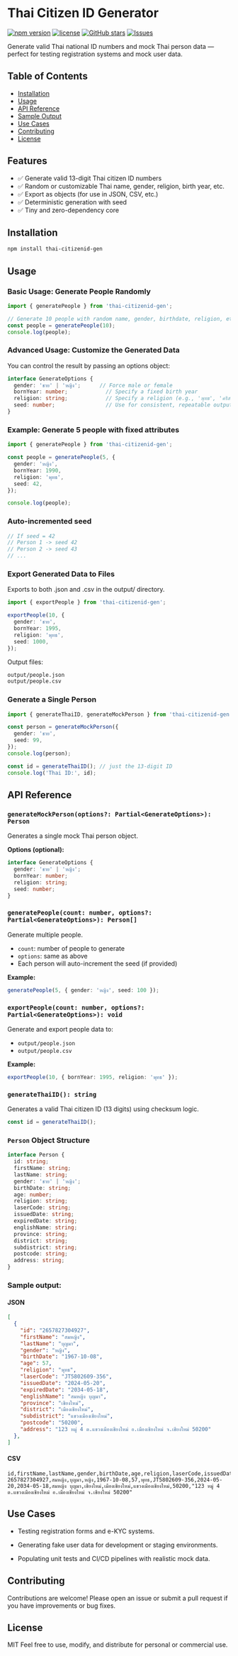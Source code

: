 # Thai Citizen ID Generator

[![npm version](https://img.shields.io/npm/v/thai-citizenid-gen)](https://www.npmjs.com/package/thai-citizenid-gen)
[![license](https://img.shields.io/npm/l/thai-citizenid-gen)](https://github.com/Chawit-hart/thai-citizenid-gen/blob/main/LICENSE)
[![GitHub stars](https://img.shields.io/github/stars/Chawit-hart/thai-citizenid-gen?style=social)](https://github.com/Chawit-hart/thai-citizenid-gen)
[![Issues](https://img.shields.io/github/issues/Chawit-hart/thai-citizenid-gen)](https://github.com/Chawit-hart/thai-citizenid-gen/issues)

Generate valid Thai national ID numbers and mock Thai person data — perfect for testing registration systems and mock user data.



## Table of Contents

- [Installation](#installation)
- [Usage](#usage)
- [API Reference](#api-reference)
- [Sample Output](#sample-output)
- [Use Cases](#use-cases)
- [Contributing](#contributing)
- [License](#license)


## Features

- ✅ Generate valid 13-digit Thai citizen ID numbers
- ✅ Random or customizable Thai name, gender, religion, birth year, etc.
- ✅ Export as objects (for use in JSON, CSV, etc.)
- ✅ Deterministic generation with seed
- ✅ Tiny and zero-dependency core


## Installation

```bash
npm install thai-citizenid-gen
```

## Usage

### Basic Usage: Generate People Randomly

```ts
import { generatePeople } from 'thai-citizenid-gen';

// Generate 10 people with random name, gender, birthdate, religion, etc.
const people = generatePeople(10);
console.log(people);
```

### Advanced Usage: Customize the Generated Data
You can control the result by passing an options object:

```ts
interface GenerateOptions {
  gender: 'ชาย' | 'หญิง';      // Force male or female
  bornYear: number;            // Specify a fixed birth year
  religion: string;            // Specify a religion (e.g., 'พุทธ', 'คริสต์')
  seed: number;                // Use for consistent, repeatable output
}
```

### Example: Generate 5 people with fixed attributes

```ts
import { generatePeople } from 'thai-citizenid-gen';

const people = generatePeople(5, {
  gender: 'หญิง',
  bornYear: 1990,
  religion: 'พุทธ',
  seed: 42,
});

console.log(people);
```

### Auto-incremented seed

```ts
// If seed = 42
// Person 1 -> seed 42
// Person 2 -> seed 43
// ...
```
### Export Generated Data to Files

Exports to both .json and .csv in the output/ directory.
```ts
import { exportPeople } from 'thai-citizenid-gen';

exportPeople(10, {
  gender: 'ชาย',
  bornYear: 1995,
  religion: 'พุทธ',
  seed: 1000,
});
```
Output files:

```bash
output/people.json
output/people.csv
```

### Generate a Single Person

```ts
import { generateThaiID, generateMockPerson } from 'thai-citizenid-gen';

const person = generateMockPerson({
  gender: 'ชาย',
  seed: 99,
});
console.log(person);

const id = generateThaiID(); // just the 13-digit ID
console.log('Thai ID:', id);
```

## API Reference

### `generateMockPerson(options?: Partial<GenerateOptions>): Person`

Generates a single mock Thai person object.

**Options (optional):**
```ts
interface GenerateOptions {
  gender: 'ชาย' | 'หญิง';
  bornYear: number;
  religion: string;
  seed: number;
}
```

### `generatePeople(count: number, options?: Partial<GenerateOptions>): Person[]`
Generate multiple people.

- `count`: number of people to generate
- `options`: same as above
- Each person will auto-increment the seed (if provided)

**Example:**

```ts
generatePeople(5, { gender: 'หญิง', seed: 100 });
```

### `exportPeople(count: number, options?: Partial<GenerateOptions>): void`
Generate and export people data to:

- `output/people.json`
- `output/people.csv`

**Example:**
```ts
exportPeople(10, { bornYear: 1995, religion: 'พุทธ' });
```

### `generateThaiID(): string`
Generates a valid Thai citizen ID (13 digits) using checksum logic.
```ts
const id = generateThaiID();
```

### `Person` Object Structure

```ts
interface Person {
  id: string;
  firstName: string;
  lastName: string;
  gender: 'ชาย' | 'หญิง';
  birthDate: string;
  age: number;
  religion: string;
  laserCode: string;
  issuedDate: string;
  expiredDate: string;
  englishName: string;
  province: string;
  district: string;
  subdistrict: string;
  postcode: string;
  address: string;
}
```
### Sample output:

#### JSON
```json
[
  {
    "id": "2657827304927",
    "firstName": "สมหญิง",
    "lastName": "บุญมา",
    "gender": "หญิง",
    "birthDate": "1967-10-08",
    "age": 57,
    "religion": "พุทธ",
    "laserCode": "JT5802609-356",
    "issuedDate": "2024-05-20",
    "expiredDate": "2034-05-18",
    "englishName": "สมหญิง บุญมา",
    "province": "เชียงใหม่",
    "district": "เมืองเชียงใหม่",
    "subdistrict": "แขวงเมืองเชียงใหม่",
    "postcode": "50200",
    "address": "123 หมู่ 4 ต.แขวงเมืองเชียงใหม่ อ.เมืองเชียงใหม่ จ.เชียงใหม่ 50200"
  },
]
```

#### CSV
```csv
id,firstName,lastName,gender,birthDate,age,religion,laserCode,issuedDate,expiredDate,englishName,province,district,subdistrict,postcode,address
2657827304927,สมหญิง,บุญมา,หญิง,1967-10-08,57,พุทธ,JT5802609-356,2024-05-20,2034-05-18,สมหญิง บุญมา,เชียงใหม่,เมืองเชียงใหม่,แขวงเมืองเชียงใหม่,50200,"123 หมู่ 4 ต.แขวงเมืองเชียงใหม่ อ.เมืองเชียงใหม่ จ.เชียงใหม่ 50200"
```

## Use Cases

* Testing registration forms and e-KYC systems.

* Generating fake user data for development or staging environments.

* Populating unit tests and CI/CD pipelines with realistic mock data.

## Contributing

Contributions are welcome! Please open an issue or submit a pull request if you have improvements or bug fixes.

## License

MIT
Feel free to use, modify, and distribute for personal or commercial use.